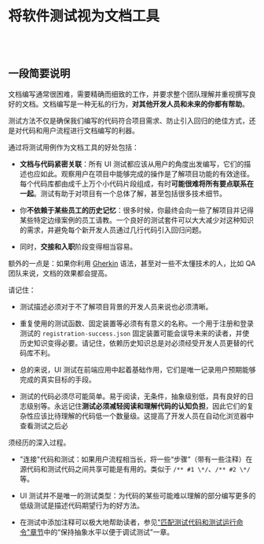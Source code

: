 # 将软件测试视为文档工具

<br/><br/>

## 一段简要说明

文档编写通常很困难，需要精确而细致的工作，并要求整个团队理解并重视撰写良好的文档。文档编写是一种无私的行为，**对其他开发人员和未来的你都有帮助**。

测试方法不仅是确保我们编写的代码符合项目需求、防止引入回归的绝佳方式，还是对代码和用户流程进行文档编写的利器。

通过将测试用例作为文档工具的好处包括：

- **文档与代码紧密关联**：所有 UI 测试都应该从用户的角度出发编写，它们的描述也应如此。观察用户在项目中能够完成的操作是了解项目功能的有效途径。<br>每个代码库都由成千上万个小代码片段组成，有时**可能很难将所有要点联系在一起**。测试有助于对项目有一个总体了解，甚至包括很多技术细节。

  <!-- TODO: 在黑盒测试章节添加一个链接。 -->

- 你**不依赖于某些员工的历史记忆**：很多时候，你最终会向一些了解项目并记得某些特定边缘案例的员工请教。一个良好的测试套件可以大大减少对这种知识的需求，并避免每个新开发人员通过几行代码引入回归问题。

- 同时，**交接和入职**阶段变得相当容易。

额外的一点是：如果你利用 [Gherkin](https://cucumber.io/docs/gherkin/reference/) 语法，甚至对一些不太懂技术的人，比如 QA 团队来说，文档的效果都会提高。

请记住：

- 测试描述必须对于不了解项目背景的开发人员来说也必须清晰。

- 重复使用的测试函数、固定装置等必须有有意义的名称。一个用于注册和登录测试的 `registration-success.json` 固定装置可能会误导未来的读者，并使历史知识变得必要。请记住，依赖历史知识总是对必须经受开发人员更替的代码库不利。

- 总的来说，UI 测试在前端应用中起着基础作用，它们是唯一记录用户预期能够完成的真实目标的手段。

- 测试的代码必须尽可能简单。易于阅读，无条件，抽象级别低，具有良好的日志级别等。永远记住**测试必须减轻阅读和理解代码的认知负担**，因此它们的复杂性应该比待理解的代码低一个数量级。这提高了开发人员在自动化浏览器中查看测试之后必

须经历的深入过程。

  <!-- TODO: 添加章节链接，说明测试代码必须简单的原因 -->

- "连接"代码和测试：如果用户流程相当长，将一些“步骤”（带有一些注释）在源代码和测试代码之间共享可能是有用的。类似于 `/** #1 \*/`、`/** #2 \*/` 等。

- UI 测试并不是唯一的测试类型：为代码的某些可能难以理解的部分编写更多的低级测试是描述代码期望行为的好方法。

- 在测试中添加注释可以极大地帮助读者，参见["匹配测试代码和测试运行命令"章节](../generic-best-practices/test-code-with-debugging-in-mind.zh.md#匹配测试代码和测试运行器命令)中的“保持抽象水平以便于调试测试”一章。
